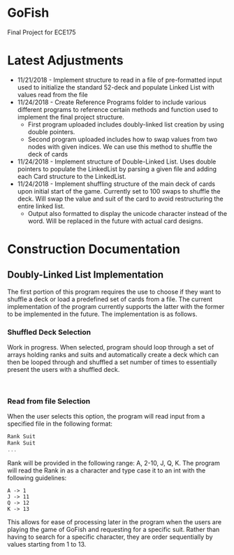 # GoFish
Final Project for ECE175


<h1> Latest Adjustments </h1>

<ul>
  <li> 11/21/2018 - Implement structure to read in a file of pre-formatted input used to initialize the standard 52-deck and populate Linked List with values read from the file </li>
  
  <li> 11/24/2018 - Create Reference Programs folder to include various different programs to reference certain methods and function used to implement the final project structure.
  
- First program uploaded includes doubly-linked list creation by using double pointers.
- Second program uploaded includes how to swap values from two nodes with given indices. We can use this method to shuffle the deck of cards
</li>

<li> 11/24/2018 - Implement structure of Double-Linked List. Uses double pointers to populate the LinkedList by parsing a given file and adding each Card structure to the LinkedList. </li>
<li> 11/24/2018 - Implement shuffling structure of the main deck of cards upon initial start of the game. Currently set to 100 swaps to shuffle the deck. Will swap the value and suit of the card to avoid restructuring the entire linked list.

- Output also formatted to display the unicode character instead of the word. Will be replaced in the future with actual card designs.</li>
</ul>

<h1> Construction Documentation </h1>

<h2> Doubly-Linked List Implementation </h2>

<p> The first portion of this program requires the use to choose if they want to shuffle a deck or load a predefined set of cards from a file. The current implementation of the program currently supports the latter with the former to be implemented in the future. The implementation is as follows. </p>

<h3> Shuffled Deck Selection </h3>
<p> Work in progress. When selected, program should loop through a set of arrays holding ranks and suits and automatically create a deck which can then be looped through and shuffled a set number of times to essentially present the users with a shuffled deck. </p>

<br>

<h3> Read from file Selection </h3>

<p> When the user selects this option, the program will read input from a specified file in the following format: 
  
  ```C
  Rank Suit
  Rank Suit
  ...
  ```
  
  Rank will be provided in the following range: A, 2-10, J, Q, K. The program will read the Rank in as a character and type case it to an int with the following guidelines:
  
  ```
  A -> 1
  J -> 11
  Q -> 12
  K -> 13
  ```
  
  This allows for ease of processing later in the program when the users are playing the game of GoFish and requesting for a specific suit. Rather than having to search for a specific character, they are order sequentially by values starting from 1 to 13.
